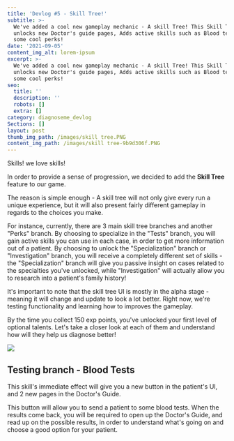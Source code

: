 ```yaml
---
title: 'Devlog #5 - Skill Tree!'
subtitle: >-
  We've added a cool new gameplay mechanic - A skill Tree! This Skill Tree
  unlocks new Doctor's guide pages, Adds active skills such as Blood tests, and
  some cool perks!
date: '2021-09-05'
content_img_alt: lorem-ipsum
excerpt: >-
  We've added a cool new gameplay mechanic - A skill Tree! This Skill Tree
  unlocks new Doctor's guide pages, Adds active skills such as Blood tests, and
  some cool perks!
seo:
  title: ''
  description: ''
  robots: []
  extra: []
category: diagnoseme_devlog
Sections: []
layout: post
thumb_img_path: /images/skill tree.PNG
content_img_path: /images/skill tree-9b9d306f.PNG
---
```

Skills! we love skills!

In order to provide a sense of progression, we decided to add the **Skill Tree** feature to our game.

The reason is simple enough - A skill tree will not only give every run a unique experience, but it will also present fairly different gameplay in regards to the choices you make.

For instance, currently, there are 3 main skill tree branches and another "Perks" branch. By choosing to specialize in the "Tests" branch, you will gain active skills you can use in each case, in order to get more information out of a patient. By choosing to unlock the "Specialization" branch or "Investigation" branch, you will receive a completely different set of skills - the "Specialization" branch will give you passive insight on cases related to the specialties you've unlocked, while "Investigation" will actually allow you to research into a patient's family history!

It's important to note that the skill tree UI is mostly in the alpha stage - meaning it will change and update to look a lot better. Right now, we're testing functionality and learning how to improves the gameplay.



By the time you collect 150 exp points, you've unlocked your first level of optional talents. Let's take a closer look at each of them and understand how will they help us diagnose better!

![](/images/skill%20tree%20open.PNG)



## Testing branch - Blood Tests

This skill's immediate effect will give you a new button in the patient's UI, and 2 new pages in the Doctor's Guide.

This button will allow you to send a patient to some blood tests. When the results come back, you will be required to open up the Doctor's Guide, and read up on the possible results, in order to understand what's going on and choose a good option for your patient.

